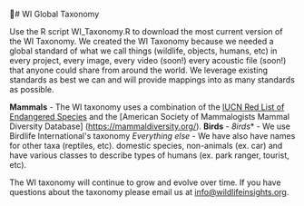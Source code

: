                                                                                                                                                                                                                                                                                                                                                                                                                                                                                                                                                                                                                                                                                                                                                                                                                                                                                                                                                                                                                                                                                                                                                                                                                                                                                                                                                                                                                                                                                                                                                                                                                                                                                                                                                                                                                                                                                                                                                                                                                                                                                                                                                                                                                                                                                                                                                                                                                                                                                                                                                                                                                                                                                                                                                                                                                                                                                                                                                                                                                                                                                                                                                                                                                                                                                                                                                                                                                                                                                                                                                                                                                                                                                                                                       # WI Global Taxonomy

Use the R script WI_Taxonomy.R to download the most current version of the WI Taxonomy. We created the WI Taxonomy because we needed a global standard of what we call things (wildlife, objects, humans, etc) in every project, every image, every video (soon!) every acoustic file (soon!) that anyone could share from around the world. We leverage existing standards as best we can and will provide mappings into as many standards as possible. 

**Mammals** - The WI taxonomy	uses a combination of the [IUCN Red List of Endangered Species](https://www.iucnredlist.org) and the [American Society of Mammalogists Mammal Diversity Database] (https://mammaldiversity.org/). 
**Birds** - 
*8irds** - We use Birdlife International's taxonomy
*Everything else* - We have also have names for other taxa (reptiles, etc). domestic species, non-animals (ex. car) and have various classes to describe types of humans (ex. park ranger, tourist, etc). 

The WI taxonomy will continue to grow and evolve over time. If you have questions about the taxonomy please email us at info@wildlifeinsights.org.

